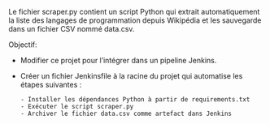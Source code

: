 Le fichier scraper.py contient un script Python qui extrait automatiquement la liste des langages de programmation depuis Wikipédia et les sauvegarde dans un fichier CSV nommé data.csv.

Objectif: 
- Modifier ce projet pour l’intégrer dans un pipeline Jenkins.
- Créer un fichier Jenkinsfile à la racine du projet qui automatise les étapes suivantes :

      - Installer les dépendances Python à partir de requirements.txt
      - Exécuter le script scraper.py
      - Archiver le fichier data.csv comme artefact dans Jenkins

